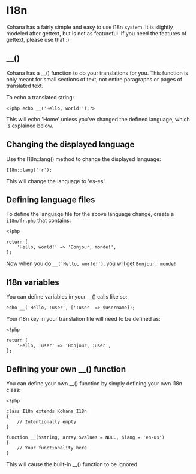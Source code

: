 # I18n

Kohana has a fairly simple and easy to use i18n system. It is slightly modeled after gettext, but is not as featureful. If you need the features of gettext, please use that :)

## __()

Kohana has a __() function to do your translations for you. This function is only meant for small sections of text, not entire paragraphs or pages of translated text.

To echo a translated string:

    <?php echo __('Hello, world!');?>

This will echo 'Home' unless you've changed the defined language, which is explained below.

## Changing the displayed language

Use the I18n::lang() method to change the displayed language:

    I18n::lang('fr');

This will change the language to 'es-es'.

## Defining language files

To define the language file for the above language change, create a `i18n/fr.php` that contains:

    <?php

    return [
        'Hello, world!' => 'Bonjour, monde!',
    ];

Now when you do `__('Hello, world!')`, you will get `Bonjour, monde!`

## I18n variables

You can define variables in your __() calls like so:

    echo __('Hello, :user', [':user' => $username]);

Your i18n key in your translation file will need to be defined as:

    <?php

    return [
        'Hello, :user' => 'Bonjour, :user',
    ];

## Defining your own __() function

You can define your own __() function by simply defining your own i18n class:

    <?php

    class I18n extends Kohana_I18n
    {
        // Intentionally empty
    }

    function __($string, array $values = NULL, $lang = 'en-us')
    {
        // Your functionality here
    }

This will cause the built-in __() function to be ignored.
